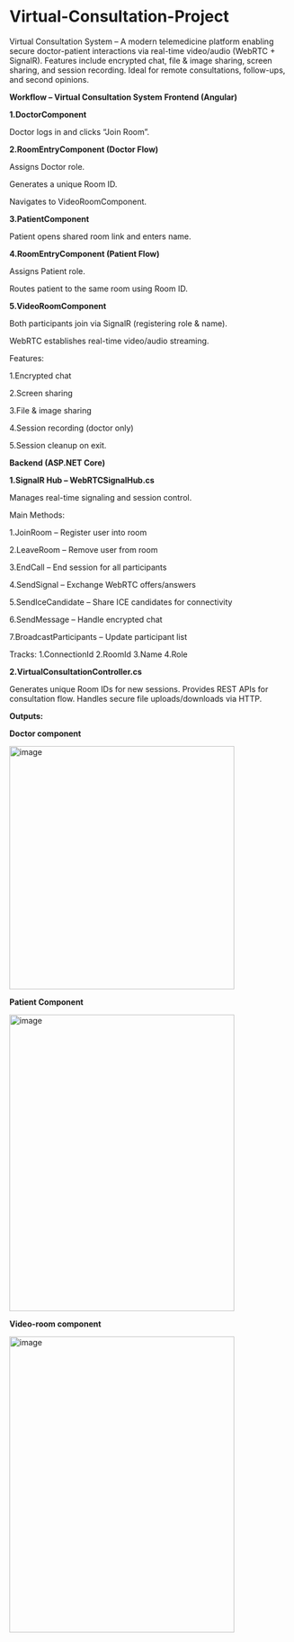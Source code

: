 # Virtual-Consultation-Project
Virtual Consultation System – A modern telemedicine platform enabling secure doctor-patient interactions via real-time video/audio (WebRTC + SignalR). Features include encrypted chat, file &amp; image sharing, screen sharing, and session recording. Ideal for remote consultations, follow-ups, and second opinions.

**Workflow – Virtual Consultation System**
**Frontend (Angular)**

**1.DoctorComponent**

  Doctor logs in and clicks “Join Room”.

**2.RoomEntryComponent (Doctor Flow)**

  Assigns Doctor role.
  
  Generates a unique Room ID.
  
  Navigates to VideoRoomComponent.
  

**3.PatientComponent**

  Patient opens shared room link and enters name.

**4.RoomEntryComponent (Patient Flow)**

  Assigns Patient role.
  
  Routes patient to the same room using Room ID.

**5.VideoRoomComponent**

  Both participants join via SignalR (registering role & name).
  
  WebRTC establishes real-time video/audio streaming.

  Features:
  
  1.Encrypted chat
  
  2.Screen sharing
  
  3.File & image sharing
  
  4.Session recording (doctor only)
  
  5.Session cleanup on exit.

**Backend (ASP.NET Core)**

**1.SignalR Hub – WebRTCSignalHub.cs**

  Manages real-time signaling and session control.

  Main Methods:
  
  1.JoinRoom – Register user into room
  
  2.LeaveRoom – Remove user from room
  
  3.EndCall – End session for all participants

  4.SendSignal – Exchange WebRTC offers/answers

  5.SendIceCandidate – Share ICE candidates for connectivity
  
  6.SendMessage – Handle encrypted chat
  
  7.BroadcastParticipants – Update participant list

  Tracks:
  1.ConnectionId
  2.RoomId
  3.Name
  4.Role

**2.VirtualConsultationController.cs**

  Generates unique Room IDs for new sessions.
  Provides REST APIs for consultation flow.
  Handles secure file uploads/downloads via HTTP.


  **Outputs:**

  **Doctor component**
  
  <img width="400" height="433" alt="image" src="https://github.com/user-attachments/assets/3f436712-2153-44cd-af6d-f88c67926137" />

  **Patient Component**

  <img width="400" height="528" alt="image" src="https://github.com/user-attachments/assets/6713f675-5bd3-4f78-88ab-e8c2db8ad2cf" />

  **Video-room component**

  <img width="400" height="527" alt="image" src="https://github.com/user-attachments/assets/a4c6dd73-5fff-4f14-9f8c-1754ad24987f" />


  
